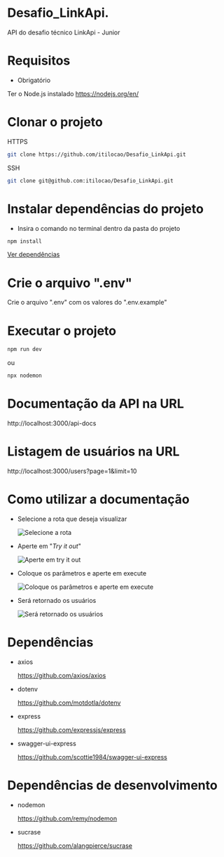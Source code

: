# Desafio_LinkApi.

API do desafio técnico LinkApi - Junior

# Requisitos

- Obrigatório

Ter o Node.js instalado https://nodejs.org/en/

# Clonar o projeto

HTTPS

```bash
git clone https://github.com/itilocao/Desafio_LinkApi.git
```

SSH

```bash
git clone git@github.com:itilocao/Desafio_LinkApi.git
```

# Instalar dependências do projeto

- Insira o comando no terminal dentro da pasta do projeto

```bash
npm install
```

[Ver dependências](#dependências)

# Crie o arquivo ".env"

Crie o arquivo ".env" com os valores do ".env.example"

# Executar o projeto

```bash
npm run dev
```

ou

```bash
npx nodemon
```

# Documentação da API na URL

http://localhost:3000/api-docs

# Listagem de usuários na URL

http://localhost:3000/users?page=1&limit=10

# Como utilizar a documentação

- Selecione a rota que deseja visualizar

  <img src="https://user-images.githubusercontent.com/51239510/172022831-f7642cdd-e639-425d-a672-3050bb65d848.png" alt="Selecione a rota"/>

- Aperte em "_Try it out_"

  <img src="https://user-images.githubusercontent.com/51239510/172022839-672d6648-aa15-4b39-ad4c-a4d01b4fa205.png" alt="Aperte em try it out"/>

- Coloque os parâmetros e aperte em execute

  <img src="https://user-images.githubusercontent.com/51239510/172022848-1353c6f1-a8be-485e-b619-93cc3f3f324f.png" alt="Coloque os parâmetros e aperte em execute"/>

- Será retornado os usuários

  <img src="https://user-images.githubusercontent.com/51239510/172022855-f18ca7e6-02e4-421d-b942-78c1379fae57.png" alt="Será retornado os usuários"/>

# Dependências

- axios

  https://github.com/axios/axios

- dotenv

  https://github.com/motdotla/dotenv

- express

  https://github.com/expressjs/express

- swagger-ui-express

  https://github.com/scottie1984/swagger-ui-express

# Dependências de desenvolvimento

- nodemon

  https://github.com/remy/nodemon

- sucrase

  https://github.com/alangpierce/sucrase
